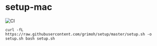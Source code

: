 # setup-mac

![CI](https://github.com/grimoh/setup/workflows/CI/badge.svg?branch=master)

```
curl -fL https://raw.githubusercontent.com/grimoh/setup/master/setup.sh -o setup.sh bash setup.sh
```
